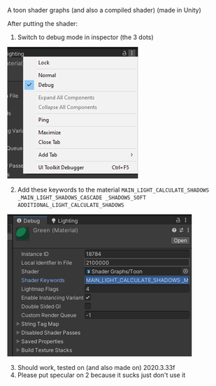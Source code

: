 A toon shader graphs (and also a compiled shader) (made in Unity)

After putting the shader:
1) Switch to debug mode in inspector (the 3 dots)

 ![Switching to debug mode](Images/how_to_open_debug.png)

2) Add these keywords to the material `MAIN_LIGHT_CALCULATE_SHADOWS _MAIN_LIGHT_SHADOWS_CASCADE _SHADOWS_SOFT ADDITIONAL_LIGHT_CALCULATE_SHADOWS`

 ![Adding keywords](Images/adding_keywords.png)

3) Should work, tested on (and also made on) 2020.3.33f
4) Please put specular on 2 because it sucks just don't use it

